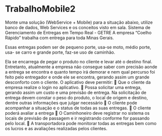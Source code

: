 # TrabalhoMobile2
Monte uma solução (WebService + Mobile) para a situação abaixo, utilize
banco de dados, Web Services e os conceitos visto em sala.
Sistema de Gerenciamento de Entregas em Tempo Real - GETRE
A empresa “Coelho Rápido” trabalha com entrega para toda Minas Gerais.

Essas entregas podem ser de pequeno porte, usa-se moto, médio porte, usa-
se carro e grande porte, faz-se uso de caminhão.

Ela se encarrega de pegar o produto no cliente e levar até o destino final.
Entretanto, atualmente a empresa não consegue saber com precisão aonde a
entrega se encontra e quanto tempo irá demorar e nem qual percurso foi feito
pelo entregador e onde ele se encontra, gerando assim um grande desconforto
com o cliente.
O aplicativo deve permitir:
 Que o cliente da empresa realize o login no aplicativo.
 Possa solicitar uma entrega, gerando assim um custo e uma
previsão de entrega. Na solicitação de entrega devem constar o peso
do produto, o local de origem e destino, dentre outras informações
que julgar necessário
 O cliente pode acompanhar a situação e o status de todas as suas
entregas.
 O cliente poderá avaliar a entrega
 O Caminhoneiro deve registrar no sistema os locais de previsão de
passagem e ir registrando conforme for passando pelo local.
 A transportadora pode monitorar todas as entregas bem como os
lucros e as avaliações realizadas pelos clientes.
